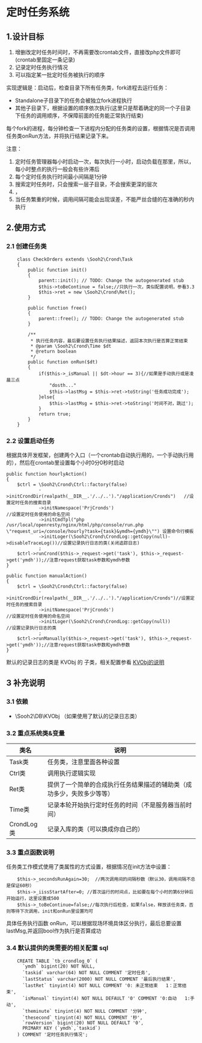 # 定时任务系统

## 1.设计目标

1. 增删改定时任务时间时，不再需要改crontab文件，直接改php文件即可(crontab里固定一条记录)
2. 记录定时任务执行情况
3. 可以指定某一批定时任务被执行的顺序

实现逻辑是：启动后，检查目录下所有任务类，fork进程去运行任务：

- Standalone子目录下的任务会被独立fork进程执行
- 其他子目录下，根据设置的顺序依次执行(这里只是帮着确定的同一个子目录下任务的调用顺序，不保障前面的任务能正常执行结束)

每个fork的进程，每分钟检查一下进程内分配的任务类的设置，根据情况是否调用任务类onRun方法，并将执行结果记录下来。

注意：

1. 定时任务管理器每小时启动一次，每次执行一小时，启动负载在那里，所以，每小时整点的执行一般会有些许滞后
2. 每个定时任务执行时间最小间隔是1分钟
3. 搜索定时任务时，只会搜索一层子目录，不会搜索更深的层次
4. ，
5. 当任务繁重的时候，调用间隔可能会出现误差，不能严丝合缝的在准确的秒内执行

## 2.使用方式

### 2.1 创建任务类

        class CheckOrders extends \Sooh2\Crond\Task
        {
            public function init()
            {
                parent::init(); // TODO: Change the autogenerated stub
                $this->toBeContinue = false;//只执行一次，类似配置说明，参看3.3
                $this->ret = new \Sooh2\Crond\Ret();
            }

            public function free()
            {
                parent::free(); // TODO: Change the autogenerated stub
            }

            /**
             * 执行任务内容，最后要设置任务执行结果描述，返回本次执行是否算正常结束
             * @param \Sooh2\Crond\Time $dt
             * @return boolean
             */
            public function onRun($dt)
            {
                if($this->_isManual || $dt->hour == 3){//如果是手动执行或是凌晨三点
                    "dosth..."
                    $this->lastMsg = $this->ret->toString('任务成功完成');
                }else{
                    $this->lastMsg = $this->ret->toString('时间不对，跳过');
                }
                return true;
            }
        }

### 2.2 设置启动任务

根据具体开发框架，创建两个入口（一个crontab自动执行用的，一个手动执行用的），然后在crontab里设置每个小时0分0秒时启动

    public function hourlyAction()
    {
        $ctrl = \Sooh2\Crond\Ctrl::factory(false)
                ->initCrondDir(realpath(__DIR__.'/../..')."/application/Cronds")   //设置定时任务的搜索目录
                ->initNamespace('PrjCronds')                                        //设置定时任务使用的命名空间
                ->initCmdTpl("php /usr/local/openresty/nginx/html/php/console/run.php \"request_uri=/console/hourly?task={task}&ymdh={ymdh}\"") 设置命令行模板
                ->initLoger(\Sooh2\Crond\CrondLog::getCopy(null)->disableTraceLog())//设置记录执行日志的类(关闭追踪日志)
                ;
        $ctrl->runCrond($this->_request->get('task'), $this->_request->get('ymdh'));//注意request获取task参数和ymdh参数
    }

    public function manualAction()
    {
        $ctrl = \Sooh2\Crond\Ctrl::factory(false)
                ->initCrondDir(realpath(__DIR__.'/../..')."/application/Cronds")//设置定时任务的搜索目录
                ->initNamespace('PrjCronds')                                    //设置定时任务使用的命名空间
                ->initLoger(\Sooh2\Crond\CrondLog::getCopy(null))               //设置记录执行日志的类
                ;
        $ctrl->runManually($this->_request->get('task'), $this->_request->get('ymdh'));//注意request获取task参数和ymdh参数
    }

默认的记录日志的类是 KVObj 的 子类，相关配置参看 [KVObj的说明](../DB/KVOBJ.md)

## 3 补充说明

### 3.1 依赖 

- \Sooh2\DB\KVObj （如果使用了默认的记录日志类）

### 3.2 重点系统类&变量 

| 类名              | 说明
| ----------------  | ---------------------------------------------------------
| Task类            | 任务类，注意里面各种设置
| Ctrl类            | 调用执行逻辑实现
| Ret类             | 提供了一个简单的合成执行任务结果描述的辅助类（成功多少，失败多少等等）
| Time类            | 记录本轮开始执行定时任务的时间（不是服务器当前时间）
| CrondLog类        | 记录入库的类（可以换成你自己的）

### 3.3 重点函数说明 

任务类工作模式使用了类属性的方式设置，根据情况在init方法中设置：

        $this->_secondsRunAgain=30;  //两次调用间的间隔秒数（默认30，调用间隔不总是保证60秒）
        $this->_iissStartAfter=0; //首次运行的时间点，比如要在每个小时的第6分钟后开始运行，这里设置成500
        $this->_toBeContinue=false;//每次执行后检查，如果false，释放该任务类，否则等待下次调用，init和onRun里设置均可

具体任务执行函数 onRun，可以根据现场环境具体区分执行，最后总要设置lastMsg,并返回bool作为执行是否算成功


### 3.4 默认提供的类需要的相关配置 sql

        CREATE TABLE `tb_crondlog_0` (
          `ymdh` bigint(20) NOT NULL,
          `taskid` varchar(64) NOT NULL COMMENT '定时任务',
          `lastStatus` varchar(2000) NOT NULL COMMENT '最后执行结果',
          `lastRet` tinyint(4) NOT NULL COMMENT '0: 未正常结束   1：正常结束',
          `isManual` tinyint(4) NOT NULL DEFAULT '0' COMMENT '0:自动   1:手动',
          `theminute` tinyint(4) NOT NULL COMMENT '分钟',
          `thesecond` tinyint(4) NOT NULL COMMENT '秒',
          `rowVersion` bigint(20) NOT NULL DEFAULT '0',
          PRIMARY KEY (`ymdh`,`taskid`)
        ) COMMENT '定时任务执行情况';
